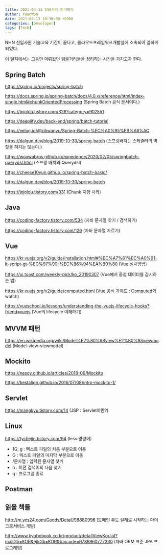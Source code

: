 ```yaml
---
title: 2021-04-13 읽을거리 정리하기
author: YeonWon
date: 2021-04-13 10:30:00 +0900
categories: [Developer]
tags: [Tech]
---
```


NHN 신입사원 기술교육 기간이 끝나고, 클라우드프레임워크개발실에 소속되어 일하게 되었다.

이 일지에서는 그동안 미뤄왔던 읽을거리들을 정리하는 시간을 가지고자 한다.

## Spring Batch

https://spring.io/projects/spring-batch

https://docs.spring.io/spring-batch/docs/4.0.x/reference/html/index-single.html#chunkOrientedProcessing (Spring Batch 공식 문서이다.)

https://jojoldu.tistory.com/328?category=902551

https://deeplify.dev/back-end/spring/batch-tutorial

https://velog.io/@kihwanyu/Spring-Batch-%EC%A0%95%EB%A6%AC

https://dalgun.dev/blog/2019-10-30/spring-batch (스프링배치는 스케쥴러의 역할을 하지는 않는다.)

https://woowabros.github.io/experience/2020/02/05/springbatch-querydsl.html (스프링 배치와 Querydsl)

https://cheese10yun.github.io/spring-batch-basic/

https://dalgun.dev/blog/2019-10-30/spring-batch

https://jojoldu.tistory.com/331 (Chunk 지향 처리)



## Java

https://coding-factory.tistory.com/534 (자바 문자열 찾기 / 검색하기)

https://coding-factory.tistory.com/126 (자바 문자열 자르기)


## Vue

https://kr.vuejs.org/v2/guide/installation.html#%EC%A7%81%EC%A0%91-lt-script-gt-%EC%97%90-%EC%B6%94%EA%B0%80 (Vue 설치방법)

https://ui.toast.com/weekly-pick/ko_20190307 (Vue에서 중첩 데이터를 감시하는 법)

https://kr.vuejs.org/v2/guide/computed.html (Vue 공식 가이드 : Computed와 watch)

https://vueschool.io/lessons/understanding-the-vuejs-lifecycle-hooks?friend=vuejs (Vue의 lifecycle 이해하기)


## MVVM 패턴

https://en.wikipedia.org/wiki/Model%E2%80%93view%E2%80%93viewmodel (Model-view-viewmodel)

## Mockito

https://nesoy.github.io/articles/2018-09/Mockito

https://bestalign.github.io/2016/07/08/intro-mockito-1/

## Servlet

https://mangkyu.tistory.com/14 (JSP : Servlet이란?)

## Linux

https://tychejin.tistory.com/94 (less 명령어)
 - 1G, g : 텍스트 파일의 처음 부분으로 이동
 - G : 텍스트 파일의 마지막 부분으로 이동
 - /문자열 : 입력된 문자열 찾기
 - n : 이전 검색어의 다음 찾기
 - q : 프로그램 종료

## Postman


## 읽을 책들

http://m.yes24.com/Goods/Detail/98880996 (도메인 주도 설계로 시작하는 마이크로서비스 개발)

http://www.kyobobook.co.kr/product/detailViewKor.laf?mallGb=KOR&ejkGb=KOR&barcode=9788960777330 (자바 ORM 표준 JPA 프로그래밍)